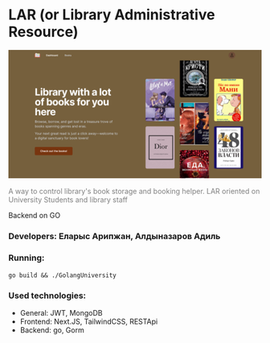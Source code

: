 # LAR (or Library Administrative Resource)
<img src="github_images/view.png"  alt="Header" />
<p style="color: rgb(128,128,128)">A way to control library's book storage and booking helper. LAR oriented on University Students and library staff</p>
<p>Backend on GO</p>

### Developers: Еларыс Арипжан, Алдыназаров Адиль

### Running:
```shell
go build && ./GolangUniversity
```

### Used technologies:
- General: JWT, MongoDB
- Frontend: Next.JS, TailwindCSS, RESTApi
- Backend: go, Gorm
